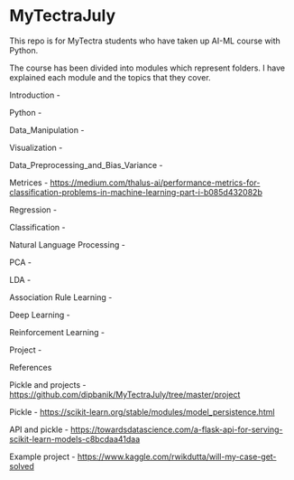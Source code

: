 # MyTectraJuly

This repo is for MyTectra students who have taken up AI-ML course with Python.

The course has been divided into modules which represent folders. I have explained each module and the topics that they cover.

Introduction - 

Python - 

Data_Manipulation - 

Visualization -

Data_Preprocessing_and_Bias_Variance -

Metrices - https://medium.com/thalus-ai/performance-metrics-for-classification-problems-in-machine-learning-part-i-b085d432082b

Regression -

Classification -

Natural Language Processing -

PCA -

LDA -

Association Rule Learning -

Deep Learning -

Reinforcement Learning -

Project -



References 

Pickle and projects - https://github.com/dipbanik/MyTectraJuly/tree/master/project

Pickle - https://scikit-learn.org/stable/modules/model_persistence.html

API and pickle - https://towardsdatascience.com/a-flask-api-for-serving-scikit-learn-models-c8bcdaa41daa

Example project - https://www.kaggle.com/rwikdutta/will-my-case-get-solved
